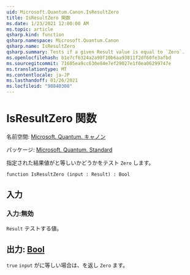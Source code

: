 ```yaml
---
uid: Microsoft.Quantum.Canon.IsResultZero
title: IsResultZero 関数
ms.date: 1/23/2021 12:00:00 AM
ms.topic: article
qsharp.kind: function
qsharp.namespace: Microsoft.Quantum.Canon
qsharp.name: IsResultZero
qsharp.summary: Tests if a given Result value is equal to `Zero`.
ms.openlocfilehash: b1e7cf6324a2a90f10b6aa93811f2df60fe3afbd
ms.sourcegitcommit: 71605ea9cc630e84e7ef29027e1f0ea06299747e
ms.translationtype: MT
ms.contentlocale: ja-JP
ms.lasthandoff: 01/26/2021
ms.locfileid: "98840308"
---
```

# <a name="isresultzero-function"></a>IsResultZero 関数

名前空間: [Microsoft. Quantum. キャノン](xref:Microsoft.Quantum.Canon)

パッケージ: [Microsoft. Quantum. Standard](https://nuget.org/packages/Microsoft.Quantum.Standard)


指定された結果値がと等しいかどうかをテスト `Zero` します。

```qsharp
function IsResultZero (input : Result) : Bool
```


## <a name="input"></a>入力

### <a name="input--__invalidresult__"></a>入力:__無効 <Result>__

`Result` テストする値。



## <a name="output--bool"></a>出力: [Bool](xref:microsoft.quantum.lang-ref.bool)

`true` `input` がに等しい場合は、を返し `Zero` ます。
